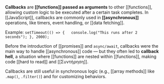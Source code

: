 **Callbacks** are **[[functions]] passed as arguments** to other [[functions]], allowing custom logic to be executed after a certain task completes. In [[JavaScript]], callbacks are commonly used in **[[asynchronous]]** operations, like timers, event handling, or [[data fetching]].

Example:
`setTimeout(() => {   console.log("This runs after 2 seconds"); }, 2000);`

Before the introduction of [[promises]] and `async/await`, callbacks were the main way to handle [[asynchronous]] code — but they often led to **callback hell**, a situation where [[functions]] are nested within [[functions]], making code [[hard to read]] and [[Συντήρηση]].

Callbacks are still useful in synchronous logic (e.g., [[array methods]] like `.map()`, `.filter()`) and for customizing behaviors.